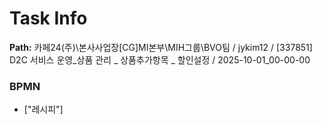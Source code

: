 # Task Info

**Path:** 카페24(주)\본사사업장\[CG]MI본부\MIH그룹\BVO팀 / jykim12 / [337851] D2C 서비스 운영_상품 관리 _ 상품추가항목 _ 할인설정 / 2025-10-01_00-00-00

### BPMN
- ["레시피"]

